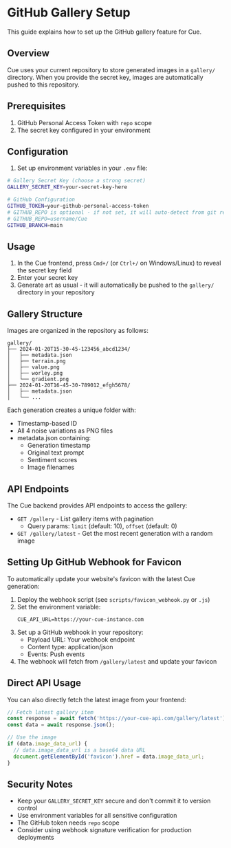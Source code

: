 # GitHub Gallery Setup

This guide explains how to set up the GitHub gallery feature for Cue.

## Overview

Cue uses your current repository to store generated images in a `gallery/` directory. When you provide the secret key, images are automatically pushed to this repository.

## Prerequisites

1. GitHub Personal Access Token with `repo` scope
2. The secret key configured in your environment

## Configuration

1. Set up environment variables in your `.env` file:

```bash
# Gallery Secret Key (choose a strong secret)
GALLERY_SECRET_KEY=your-secret-key-here

# GitHub Configuration
GITHUB_TOKEN=your-github-personal-access-token
# GITHUB_REPO is optional - if not set, it will auto-detect from git remote
# GITHUB_REPO=username/Cue
GITHUB_BRANCH=main
```

## Usage

1. In the Cue frontend, press `Cmd+/` (or `Ctrl+/` on Windows/Linux) to reveal the secret key field
2. Enter your secret key
3. Generate art as usual - it will automatically be pushed to the `gallery/` directory in your repository

## Gallery Structure

Images are organized in the repository as follows:

```
gallery/
├── 2024-01-20T15-30-45-123456_abcd1234/
│   ├── metadata.json
│   ├── terrain.png
│   ├── value.png
│   ├── worley.png
│   └── gradient.png
├── 2024-01-20T16-45-30-789012_efgh5678/
│   ├── metadata.json
│   └── ...
```

Each generation creates a unique folder with:
- Timestamp-based ID
- All 4 noise variations as PNG files
- metadata.json containing:
  - Generation timestamp
  - Original text prompt
  - Sentiment scores
  - Image filenames

## API Endpoints

The Cue backend provides API endpoints to access the gallery:

- `GET /gallery` - List gallery items with pagination
  - Query params: `limit` (default: 10), `offset` (default: 0)
- `GET /gallery/latest` - Get the most recent generation with a random image

## Setting Up GitHub Webhook for Favicon

To automatically update your website's favicon with the latest Cue generation:

1. Deploy the webhook script (see `scripts/favicon_webhook.py` or `.js`)
2. Set the environment variable:
   ```
   CUE_API_URL=https://your-cue-instance.com
   ```
3. Set up a GitHub webhook in your repository:
   - Payload URL: Your webhook endpoint
   - Content type: application/json
   - Events: Push events
4. The webhook will fetch from `/gallery/latest` and update your favicon

## Direct API Usage

You can also directly fetch the latest image from your frontend:

```javascript
// Fetch latest gallery item
const response = await fetch('https://your-cue-api.com/gallery/latest');
const data = await response.json();

// Use the image
if (data.image_data_url) {
  // data.image_data_url is a base64 data URL
  document.getElementById('favicon').href = data.image_data_url;
}
```

## Security Notes

- Keep your `GALLERY_SECRET_KEY` secure and don't commit it to version control
- Use environment variables for all sensitive configuration
- The GitHub token needs `repo` scope
- Consider using webhook signature verification for production deployments 